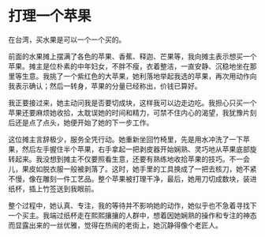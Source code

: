 # 打理一个苹果

在台湾，买水果是可以一个一个买的。 

前面的水果摊上摆满了各色的苹果、香蕉、释迦、芒果等，我向摊主表示想买一个苹果。摊主是位朴素的中年妇女，不胖不瘦，衣着整洁，一直安静、沉稳地坐在那里等生意。我挑了一个紫红色的大苹果，她利落地举起我选的苹果，再次用动作向我表示确认；然后一转身，苹果的分量已经称出，价钱已算好。 

我正要接过来，她主动问我是否要切成块，这样我可以边走边吃。我担心只买一个苹果还要麻烦她收拾，太耽误她的时间和精力，可禁不住内心的渴望，我犹豫片刻后还是点了点头，她便开始了她的下一步工作。 

这位摊主言辞极少，服务全凭行动。她重新坐回竹椅里，先是用水冲洗了一下苹果，然后左手握住半个苹果，右手拿起一把剥皮器开始娴熟、灵巧地从苹果底部旋转起来。我没想到摊主不仅要照看生意，还要有熟练地收拾苹果的技巧。不一会儿，果皮如脱衣服一般被剥落了。这时，她手里的工具换成了一把去核刀，她不紧不慢，像在雕刻一件工艺品。整个苹果被打理干净，最后，她用刀切成数块，装进纸杯，插上竹签送到我眼前。 

整个过程中，她认真、专注，我的等待并不影响她的动作，她似乎也不急着寻找下一个买主。我端过纸杯走在熙熙攘攘的人群中，想着因她娴熟的操作和专注的神态而显露出来的一丝优雅，觉得在热闹的老街上，她沉静得像个老匠人。